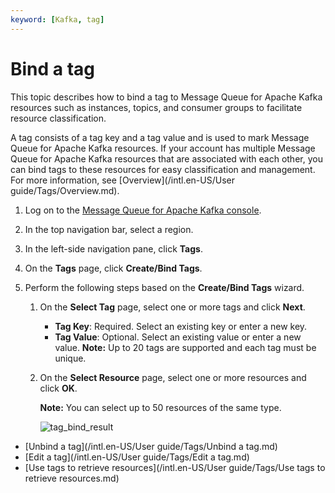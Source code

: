 ```yaml
---
keyword: [Kafka, tag]
---
```


# Bind a tag

This topic describes how to bind a tag to Message Queue for Apache Kafka resources such as instances, topics, and consumer groups to facilitate resource classification.

A tag consists of a tag key and a tag value and is used to mark Message Queue for Apache Kafka resources. If your account has multiple Message Queue for Apache Kafka resources that are associated with each other, you can bind tags to these resources for easy classification and management. For more information, see [Overview](/intl.en-US/User guide/Tags/Overview.md).

1.  Log on to the [Message Queue for Apache Kafka console](https://kafka.console.aliyun.com/?spm=a2c4g.11186623.2.10.22f150ddqNXasY).

2.  In the top navigation bar, select a region.

3.  In the left-side navigation pane, click **Tags**.

4.  On the **Tags** page, click **Create/Bind Tags**.

5.  Perform the following steps based on the **Create/Bind Tags** wizard.

    1.  On the **Select Tag** page, select one or more tags and click **Next**.

        -   **Tag Key**: Required. Select an existing key or enter a new key.
        -   **Tag Value**: Optional. Select an existing value or enter a new value.
        **Note:** Up to 20 tags are supported and each tag must be unique.

    2.  On the **Select Resource** page, select one or more resources and click **OK**.

        **Note:** You can select up to 50 resources of the same type.

        ![tag_bind_result](https://static-aliyun-doc.oss-cn-hangzhou.aliyuncs.com/assets/img/en-US/5150549951/p70114.png)


-   [Unbind a tag](/intl.en-US/User guide/Tags/Unbind a tag.md)
-   [Edit a tag](/intl.en-US/User guide/Tags/Edit a tag.md)
-   [Use tags to retrieve resources](/intl.en-US/User guide/Tags/Use tags to retrieve resources.md)

